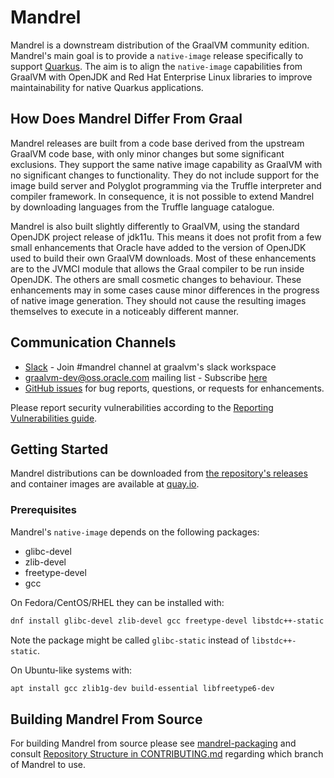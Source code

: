 # Mandrel

Mandrel is a downstream distribution of the GraalVM community edition.
Mandrel's main goal is to provide a `native-image` release specifically to support [Quarkus](https://quarkus.io).
The aim is to align the `native-image` capabilities from GraalVM with OpenJDK and Red Hat Enterprise Linux libraries to improve maintainability for native Quarkus applications.

## How Does Mandrel Differ From Graal

Mandrel releases are built from a code base derived from the upstream GraalVM code base, with only minor changes but some significant exclusions. 
They support the same native image capability as GraalVM with no significant changes to functionality.
They do not include support for the image build server and Polyglot programming via the Truffle interpreter and compiler framework. 
In consequence, it is not possible to extend Mandrel by downloading languages from the Truffle language catalogue.

Mandrel is also built slightly differently to GraalVM, using the standard OpenJDK project release of jdk11u.
This means it does not profit from a few small enhancements that Oracle have added to the version of OpenJDK used to build their own GraalVM downloads.
Most of these enhancements are to the JVMCI module that allows the Graal compiler to be run inside OpenJDK.
The others are small cosmetic changes to behaviour.
These enhancements may in some cases cause minor differences in the progress of native image generation.
They should not cause the resulting images themselves to execute in a noticeably different manner.

## Communication Channels

* [Slack](https://www.graalvm.org/slack-invitation) - Join #mandrel channel at graalvm's slack workspace
* [graalvm-dev@oss.oracle.com](mailto:graalvm-dev@oss.oracle.com?subject=[MANDREL]) mailing list - Subscribe [here](https://oss.oracle.com/mailman/listinfo/graalvm-dev)
* [GitHub issues](https://github.com/graalvm/mandrel/issues) for bug reports, questions, or requests for enhancements.

Please report security vulnerabilities according to the [Reporting Vulnerabilities guide](https://www.oracle.com/corporate/security-practices/assurance/vulnerability/reporting.html).

## Getting Started

Mandrel distributions can be downloaded from [the repository's releases](https://github.com/graalvm/mandrel/releases)
and container images are available at [quay.io](https://quay.io/repository/quarkus/ubi-quarkus-mandrel?tag=latest&tab=tags).

### Prerequisites

Mandrel's `native-image` depends on the following packages:
* glibc-devel
* zlib-devel
* freetype-devel
* gcc

On Fedora/CentOS/RHEL they can be installed with:
```bash
dnf install glibc-devel zlib-devel gcc freetype-devel libstdc++-static
```

Note the package might be called `glibc-static` instead of `libstdc++-static`.

On Ubuntu-like systems with:
```bash
apt install gcc zlib1g-dev build-essential libfreetype6-dev
```

## Building Mandrel From Source

For building Mandrel from source please see [mandrel-packaging](https://github.com/graalvm/mandrel-packaging)
and consult [Repository Structure in CONTRIBUTING.md](CONTRIBUTING.md#repository-structure) regarding which branch of Mandrel to use.

